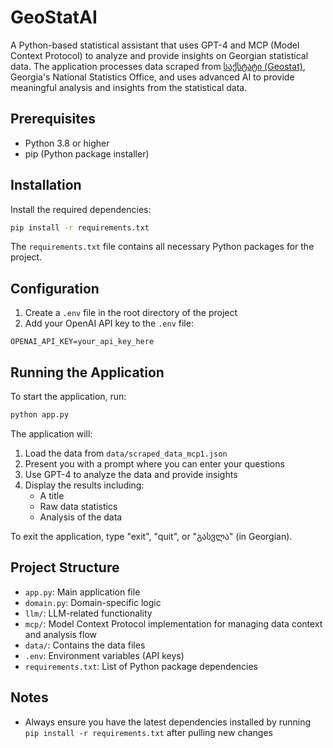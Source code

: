 # GeoStatAI

A Python-based statistical assistant that uses GPT-4 and MCP (Model Context Protocol) to analyze and provide insights on Georgian statistical data. The application processes data scraped from [საქსტატი (Geostat)](https://www.geostat.ge/ka), Georgia's National Statistics Office, and uses advanced AI to provide meaningful analysis and insights from the statistical data.



## Prerequisites

- Python 3.8 or higher
- pip (Python package installer)

## Installation

Install the required dependencies:
```bash
pip install -r requirements.txt
```

The `requirements.txt` file contains all necessary Python packages for the project.


## Configuration

1. Create a `.env` file in the root directory of the project
2. Add your OpenAI API key to the `.env` file:
```
OPENAI_API_KEY=your_api_key_here
```

## Running the Application

To start the application, run:
```bash
python app.py
```

The application will:
1. Load the data from `data/scraped_data_mcp1.json`
2. Present you with a prompt where you can enter your questions
3. Use GPT-4 to analyze the data and provide insights
4. Display the results including:
   - A title
   - Raw data statistics
   - Analysis of the data

To exit the application, type "exit", "quit", or "გასვლა" (in Georgian).

## Project Structure

- `app.py`: Main application file
- `domain.py`: Domain-specific logic
- `llm/`: LLM-related functionality
- `mcp/`: Model Context Protocol implementation for managing data context and analysis flow
- `data/`: Contains the data files
- `.env`: Environment variables (API keys)
- `requirements.txt`: List of Python package dependencies

## Notes

- Always ensure you have the latest dependencies installed by running `pip install -r requirements.txt` after pulling new changes 

